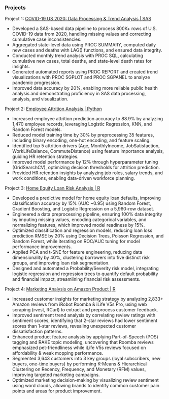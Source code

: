 ### Projects
Project 1: [COVID-19 US 2020: Data Processing & Trend Analysis | SAS](https://github.com/HanzheZhang822/HanzheZhang822.github.io/tree/main/Covid19-US-2020-SAS)
 - Developed a SAS-based data pipeline to process 800K+ rows of U.S. COVID-19 data from 2020, handling missing values and correcting cumulative case inconsistencies.
 - Aggregated state-level data using PROC SUMMARY, computed daily new cases and deaths with LAG() functions, and ensured data integrity.
 - Conducted monthly trend analysis with PROC SQL, calculating cumulative new cases, total deaths, and state-level death rates for insights.
 - Generated automated reports using PROC REPORT and created trend visualizations with PROC SGPLOT and PROC SGPANEL to analyze pandemic progression.
 - Improved data accuracy by 20%, enabling more reliable public health analysis and demonstrating proficiency in SAS data processing, analysis, and visualization.

Project 2: [Employee Attrition Analysis | Python](https://github.com/HanzheZhang822/HanzheZhang822.github.io/tree/main/IBM-HR-Employee-Attrition-Analysis)
 - Increased employee attrition prediction accuracy to 88.9% by analyzing 1,470 employee records, leveraging Logistic Regression, KNN, and Random Forest models.
 - Reduced model training time by 30% by preprocessing 35 features, including binary encoding, one-hot encoding, and feature scaling.
 - Identified top 5 attrition drivers (Age, MonthlyIncome, JobSatisfaction, WorkLifeBalance, CommuteDistance) using feature importance analysis, guiding HR retention strategies.
 - Improved model performance by 12% through hyperparameter tuning (GridSearchCV), optimizing decision thresholds for attrition prediction.
 - Provided HR retention insights by analyzing job roles, salary trends, and work conditions, enabling data-driven workforce planning.

Project 3: [Home Equity Loan Risk Analysis | R](https://github.com/HanzheZhang822/HanzheZhang822.github.io/tree/main/Home-Equity-Loan-Risk-Analysis)
 - Developed a predictive model for home equity loan defaults, improving classification accuracy by 15% (AUC ~0.95) using Random Forest, Gradient Boosting, and Logistic Regression on a 5,960-row dataset.
 - Engineered a data preprocessing pipeline, ensuring 100% data integrity by imputing missing values, encoding categorical variables, and normalizing features, which improved model readiness by 15%.
 - Optimized classification and regression models, reducing loan loss prediction RMSE by 20% using Decision Trees, Poisson Regression, and Random Forest, while iterating on ROC/AUC tuning for model performance improvements.
 - Applied PCA and t-SNE for feature engineering, reducing data dimensionality by 40%, clustering borrowers into five distinct risk groups, and improving loan risk segmentation.
 - Designed and automated a Probability/Severity risk model, integrating logistic regression and regression trees to quantify default probability and financial impact, streamlining financial risk assessments.

Project 4: [Marketing Analysis on Amazon Product | R](https://github.com/HanzheZhang822/HanzheZhang822.github.io/tree/main/Marketing-Analytics-Project)
 - Increased customer insights for marketing strategy by analyzing 2,833+ Amazon reviews from iRobot Roomba & iLife V5s Pro, using web scraping (rvest, RCurl) to extract and preprocess customer feedback.
 - Improved sentiment trend analysis by correlating review ratings with sentiment scores, identifying that 2-star reviews had lower sentiment scores than 1-star reviews, revealing unexpected customer dissatisfaction patterns.
 - Enhanced product feature analysis by applying Part-of-Speech (POS) tagging and RAKE topic modeling, uncovering that Roomba reviews emphasized pet-friendliness while iLife V5s reviews focused on affordability & weak mopping performance.
 - Segmented 3,643 customers into 3 key groups (loyal subscribers, new buyers, one-time buyers) by performing K-Means & Hierarchical Clustering on Recency, Frequency, and Monetary (RFM) values, improving targeted marketing campaigns.
 - Optimized marketing decision-making by visualizing review sentiment using word clouds, allowing brands to identify common customer pain points and areas for product improvement.
